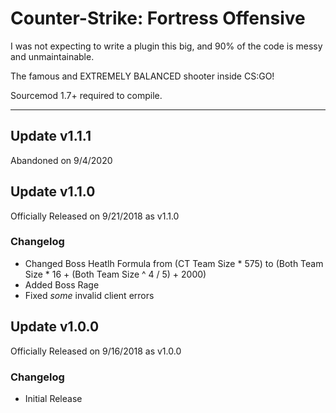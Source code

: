 # Counter-Strike: Fortress Offensive
I was not expecting to write a plugin this big, and 90% of the code is messy and unmaintainable.

The famous and EXTREMELY BALANCED shooter inside CS:GO!

Sourcemod 1.7+ required to compile.

---

## Update v1.1.1
Abandoned on 9/4/2020

## Update v1.1.0
Officially Released on 9/21/2018 as v1.1.0

### Changelog 
- Changed Boss Heatlh Formula from (CT Team Size * 575) to (Both Team Size * 16 + (Both Team Size ^ 4 / 5) + 2000)
- Added Boss Rage
- Fixed *some* invalid client errors

## Update v1.0.0
Officially Released on 9/16/2018 as v1.0.0

### Changelog 
- Initial Release
